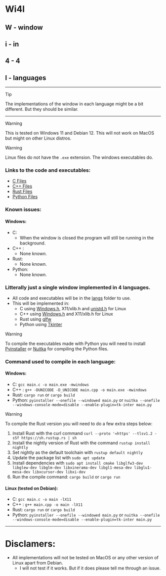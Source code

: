 # Wi4l
## W - window
## i - in
## 4 - 4
## l - languages

<hr />

> [!TIP]
> The implementations of the window in each language might be a bit different. But they should be similar.

<hr />

> [!WARNING]
> This is tested on Windows 11 and Debian 12. This will not work on MacOS but might on other Linux distros.

> [!WARNING]
> Linux files do not have the `.exe` extension. The windows executables do.

### Links to the code and executables:
- [C Files](langs/C/)
- [C++ Files](langs/C++/)
- [Rust Files](langs/rust/)
- [Python Files](langs/Python/)

### Known issues:
#### Windows:
- C: 
	- When the window is closed the program will still be running in the background.
- C++ :
	- None known.
- Rust:
	- None known.
- Python:
	- None known.

### Litterally just a single window implemented in 4 languages.
- All code and executables will be in the [langs]() folder to use.
- This will be implemented in:
	- C using [Windows.h](https://en.wikipedia.org/wiki/Windows.h), X11/xlib.h and [unistd.h](https://en.wikipedia.org/wiki/Unistd.h) for Linux
	- C++ using [Windows.h](https://en.wikipedia.org/wiki/Windows.h) and X11/xlib.h for Linux
	- Rust using [glfw](https://docs.rs/glfw/latest/glfw/)
	- Python using [Tkinter](https://docs.python.org/3/library/tkinter.html#)

> [!WARNING]
> To compile the executables made with Python you will need to install [Pyinstaller](https://pyinstaller.readthedocs.io/en/stable/index.html) or [Nuitka](https://nuitka.net/) for compiling the Python files.

### Command used to compile in each language:
#### Windows:
- C: `gcc main.c -o main.exe -mwindows`
- C++ : `g++ -DUNICODE -D_UNICODE main.cpp -o main.exe -mwindows`
- Rust: `cargo run` or `cargo build`
- Python: `pyinstaller --onefile --windowed main.py` or `nuitka --onefile --windows-console-mode=disable --enable-plugin=tk-inter main.py`

> [!WARNING]
> To compile the Rust version you will need to do a few extra steps below:
1. Install Rust with the curl command `curl --proto '=https' --tlsv1.2 -sSf https://sh.rustup.rs | sh`
2. Install the nightly version of Rust with the command `rustup install nightly`
3. Set nightly as the default toolchain with `rustup default nightly`
4. Update the package list with `sudo apt update`
5. Install dependencies with `sudo apt install cmake libglfw3-dev libglew-dev libglm-dev libxinerama-dev libgl1-mesa-dev libglu1-mesa-dev libxcursor-dev libxi-dev`
6. Run the compile command: `cargo build` or `cargo run`

#### Linux (tested on Debian):
- C: `gcc main.c -o main -lX11`
- C++ : `g++ main.cpp -o main -lX11`
- Rust: `cargo run` or `cargo build`
- Python: `pyinstaller --onefile --windowed main.py` or `nuitka --onefile --windows-console-mode=disable --enable-plugin=tk-inter main.py`

<hr /> 

# Disclamers:
- All implementations will not be tested on MacOS or any other version of Linux apart from Debian.
	- I will not test if it works. But if it does please tell me through an issue.
